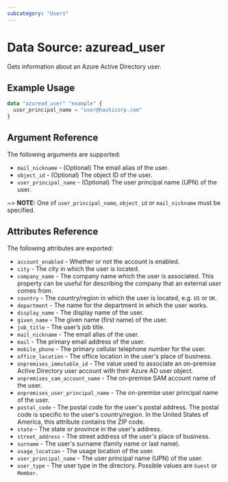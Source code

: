 ```yaml
---
subcategory: "Users"
---
```


# Data Source: azuread_user

Gets information about an Azure Active Directory user.

## Example Usage

```terraform
data "azuread_user" "example" {
  user_principal_name = "user@hashicorp.com"
}
```

## Argument Reference

The following arguments are supported:

* `mail_nickname` - (Optional) The email alias of the user.
* `object_id` - (Optional) The object ID of the user.
* `user_principal_name` - (Optional) The user principal name (UPN) of the user.

~> **NOTE:** One of `user_principal_name`, `object_id` or `mail_nickname` must be specified.

## Attributes Reference

The following attributes are exported:

* `account_enabled` - Whether or not the account is enabled.
* `city` - The city in which the user is located.
* `company_name` - The company name which the user is associated. This property can be useful for describing the company that an external user comes from.
* `country` - The country/region in which the user is located, e.g. `US` or `UK`.
* `department` - The name for the department in which the user works.
* `display_name` - The display name of the user.
* `given_name` - The given name (first name) of the user.
* `job_title` - The user’s job title.
* `mail_nickname` - The email alias of the user.
* `mail` - The primary email address of the user.
* `mobile_phone` - The primary cellular telephone number for the user.
* `office_location` - The office location in the user's place of business.
* `onpremises_immutable_id` - The value used to associate an on-premise Active Directory user account with their Azure AD user object.
* `onpremises_sam_account_name` - The on-premise SAM account name of the user.
* `onpremises_user_principal_name` - The on-premise user principal name of the user.
* `postal_code` - The postal code for the user's postal address. The postal code is specific to the user's country/region. In the United States of America, this attribute contains the ZIP code.
* `state` - The state or province in the user's address.
* `street_address` - The street address of the user's place of business.
* `surname` - The user's surname (family name or last name).
* `usage_location` - The usage location of the user.
* `user_principal_name` - The user principal name (UPN) of the user.
* `user_type` - The user type in the directory. Possible values are `Guest` or `Member`.
